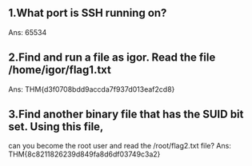 ## 1.What port is SSH running on?
  Ans: 65534

## 2.Find and run a file as igor. Read the file /home/igor/flag1.txt    
  Ans: THM{d3f0708bdd9accda7f937d013eaf2cd8}

## 3.Find another binary file that has the SUID bit set. Using this file, 
can you become the root user and read the /root/flag2.txt file?
  Ans: THM{8c8211826239d849fa8d6df03749c3a2}


